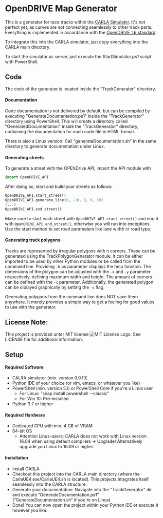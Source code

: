 # OpenDRIVE Map Generator

This is a generator for race tracks within the [CARLA Simulator](https://carla.org/). It's not perfect yet, as curves are not connecting seemlessly to other track parts. Everything is implemented in accordance with the [OpenDRIVE 1.6 standard](https://releases.asam.net/OpenDRIVE/1.6.0/ASAM_OpenDRIVE_BS_V1-6-0.html).

To integrate this into the CARLA simulator, just copy everything into the CARLA main directory.

To start the simulator as server, just execute the StartSimulator.ps1 script with PowerShell.

## Code

The code of the generator is located inside the "TrackGenerator" directory.

#### Documentation

Code documentation is not delivered by default, but can be compiled by executing "GenerateDocumentation.ps1" inside the "TrackGenerator" directory using PowerShell.
This will create a directory called "GeneratedDocumentation" inside the "TrackGenerator" directory, containing the documentation for each code file in HTML format.

There is also a Linux version: Call "generateDocumentation.sh" in the same directory to generate documentation under Linux.

#### Generating streets

To generate a street with the OPENDrive API, import the API module with 
```python
import OpenDRIVE_API
```

After doing so, start and build your streets as follows:
```python
OpenDRIVE_API.start_street()
OpenDRIVE_API.generate_line(0, -10, 0, 0, 30)
(...)
OpenDRIVE_API.end_street()
```
Make sure to start each street with `OpenDRIVE_API.start_street()` and end it with `OpenDRIVE_API.end_street()`, otherwise you will run into exceptions.
Use the start method to set road parameters like lane width or road type.

#### Generating track polygons

Tracks are represented by irregular polygons with n corners. These can be generated using the TrackPolygonGenerator module. It can be either imported to be used by other Python modules or be called from the command line. Providing `-h` as parameter displays the help function.
The dimensions of the polygon can be adjusted with the `-x` and `-y` parameter respectively, defining maximum width and height. The amount of corners can be defined with the `-c` parameter.
Additionally, the generated polygon can be diplayed graphically by setting the `-s` flag.

Generating polygons from the command line does NOT save them anywhere. It merely provides a simple way to get a feeling for good values to use with the generator.


## License Note:

Thie project is provided unter MIT license ![MIT License Logo](/uploads/bc9f634c577db82a0d9a4292734a026c/91196268-63b5-4881-9885-a0e367829332.png "MIT License Logo"). See LICENSE file for additional information.

## Setup

#### Required Software

- CALRA simulator (min. version 0.9.10)
- Python IDE of your choice (or vim, emacs, or whatever you like)
- PowerShell (min. version 5.1) or PowerShell Core if you're a Linux user
    - For Linux: "snap install powershell --classic"
    - For Win 10: Pre-installed
- Python 3.7 or higher

#### Required Hardware

- Dedicated GPU with min. 4 GB of VRAM
- 64-bit OS
    - Attention Linus-users: CARLA does not work with Linux version 16.04 when using default compilers -> Upgrade! Alternatively upgrade you Linux to 16.09 or higher.

#### Installation

- Install CARLA
- Checkout this project into the CARLA main directory (where the CarlaUE4.exe/CarlaUE4.sh is located). This projects integrates itself seamlessly into the CARLA structure.
- Generate your documentation: Navigate into the "TrackGenerator" dir and execute "GenerateDocumentation.ps1" ("GenerateDocumentation.sh" if you're on Linux)
- Done! You can now open the project within your Python IDE or execute it however you like.
